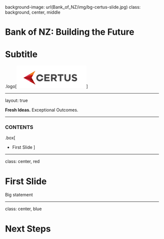 background-image: url(Bank_of_NZ/img/bg-certus-slide.jpg)
class: background, center, middle

# Bank of NZ: Building the Future

# Subtitle

.logo[<img src="Bank_of_NZ/img/logo.png"/>]

---
layout: true
<div id="footer-content"><p><strong>Fresh Ideas.</strong> Exceptional Outcomes.</p></div>

---


### CONTENTS

.box[
* First Slide
]

---

class: center, red

# First Slide

Big statement

---

class: center, blue

# Next Steps
